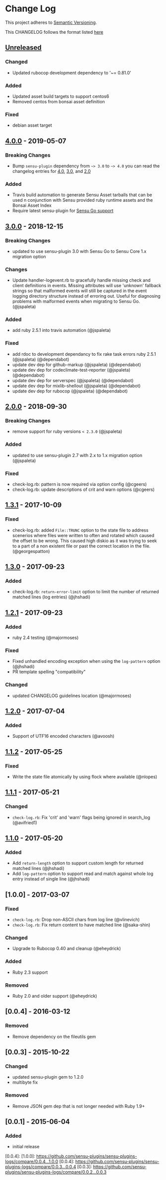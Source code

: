 # Change Log
This project adheres to [Semantic Versioning](http://semver.org/).

This CHANGELOG follows the format listed [here](https://github.com/sensu-plugins/community/blob/master/HOW_WE_CHANGELOG.md)

## [Unreleased]
### Changed
- Updated  rubocop development dependency to '~= 0.81.0'

### Added
- Updated asset build targets to support centos6
- Removed centos from bonsai asset definition

### Fixed
- debian asset target

## [4.0.0] - 2019-05-07
### Breaking Changes
- Bump `sensu-plugin` dependency from `~> 3.0` to `~> 4.0` you can read the changelog entries for [4.0](https://github.com/sensu-plugins/sensu-plugin/blob/master/CHANGELOG.md#400---2018-02-17), [3.0](https://github.com/sensu-plugins/sensu-plugin/blob/master/CHANGELOG.md#300---2018-12-04), and [2.0](https://github.com/sensu-plugins/sensu-plugin/blob/master/CHANGELOG.md#v200---2017-03-29)

### Added
- Travis build automation to generate Sensu Asset tarballs that can be used n conjunction with Sensu provided ruby runtime assets and the Bonsai Asset Index
- Require latest sensu-plugin for [Sensu Go support](https://github.com/sensu-plugins/sensu-plugin#sensu-go-enablement)


## [3.0.0] - 2018-12-15
### Breaking Changes
- updated to use sensu-plugin 3.0 with Sensu Go to Sensu Core 1.x migration option

### Changes
- Update handler-logevent.rb to gracefully handle missing check and client definitions in events.  Missing attributes will use 'unknown' fallback strings so that malformed events will still be captured in the event logging directory structure instead of erroring out.  Useful for diagnosing problems with malformed events when migrating to Sensu Go. (@jspaleta)

### Added
- add ruby 2.5.1 into travis automation (@jspaleta)

### Fixed
- add rdoc to development dependancy to fix rake task errors ruby 2.5.1 (@jspaleta) (@dependabot)
- update dev dep for github-markup (@jspaleta) (@dependabot)
- update dev dep for codeclimate-test-reporter (@jspaleta) (@dependabot)
- update dev dep for serverspec (@jspaleta) (@dependabot)
- update dev dep for mixlib-shellout (@jspaleta) (@dependabot)
- update dev dep for rubocop (@jspaleta) (@dependabot)

## [2.0.0] - 2018-09-30
### Breaking Changes
- remove support for ruby versions `< 2.3.0` (@jspaleta)

### Added
- updated to use sensu-plugin 2.7 with 2.x to 1.x migration option (@jspaleta)


### Fixed
- check-log.rb: pattern is now required via option config (@cgeers)
- check-log.rb: update descriptions of crit and warn options (@cgeers)

## [1.3.1] - 2017-10-09
### Fixed
- check-log.rb: added `File::TRUNC` option to the state file to address scenerios where files were written to often and rotated which caused the offset to be wrong. This caused high diskio as it was trying to seek to a part of a non existent file or past the correct location in the file. (@georgespatton)

## [1.3.0] - 2017-09-23
### Added
- check-log.rb: `return-error-limit` option to limit the number of returned matched lines (log entries) (@jhshadi)

## [1.2.1] - 2017-09-23
### Added
- ruby 2.4 testing (@majormoses)

### Fixed
- Fixed unhandled encoding exception when using the `log-pattern` option (@jhshadi)
- PR template spelling "compatibility"

### Changed
- updated CHANGELOG guidelines location (@majormoses)

## [1.2.0] - 2017-07-04
### Added
- Support of UTF16 encoded characters (@avoosh)

## [1.1.2] - 2017-05-25
### Fixed
- Write the state file atomically by using flock where available (@nlopes)

## [1.1.1] - 2017-05-21
### Changed
- `check-log.rb`: Fix 'crit' and 'warn' flags being ignored in search_log (@avifried1)

## [1.1.0] - 2017-05-20
### Added
- Add `return-length` option to support custom length for returned matched lines (@jhshadi)
- Add `log-pattern` option to support read and match against whole log entry instead of single line (@jhshadi)

## [1.0.0] - 2017-03-07
### Fixed
- `check-log.rb`: Drop non-ASCII chars from log line (@vlinevich)
- `check-log.rb`: Fix return content to have matched line (@saka-shin)

### Changed
- Upgrade to Rubocop 0.40 and cleanup (@eheydrick)

### Added
- Ruby 2.3 support

### Removed
- Ruby 2.0 and older support (@eheydrick)

## [0.0.4] - 2016-03-12
### Removed
- Remove dependency on the fileutils gem

## [0.0.3] - 2015-10-22
### Changed
- updated sensu-plugin gem to 1.2.0
- multibyte fix

### Removed
- Remove JSON gem dep that is not longer needed with Ruby 1.9+

## [0.0.1] - 2015-06-04

### Added
- initial release

[Unreleased]: https://github.com/sensu-plugins/sensu-plugins-logs/compare/4.0.0...HEAD
[4.0.0]: https://github.com/sensu-plugins/sensu-plugins-logs/compare/3.0.0...4.0.0
[3.0.0]: https://github.com/sensu-plugins/sensu-plugins-logs/compare/2.0.0...3.0.0
[2.0.0]: https://github.com/sensu-plugins/sensu-plugins-logs/compare/1.3.1...2.0.0
[1.3.1]: https://github.com/sensu-plugins/sensu-plugins-logs/compare/1.3.0...1.3.1
[1.3.0]: https://github.com/sensu-plugins/sensu-plugins-logs/compare/1.2.1...1.3.0
[1.2.1]: https://github.com/sensu-plugins/sensu-plugins-logs/compare/1.2.0...1.2.1
[1.2.0]: https://github.com/sensu-plugins/sensu-plugins-logs/compare/1.2.2...1.2.0
[1.1.2]: https://github.com/sensu-plugins/sensu-plugins-logs/compare/1.1.1...1.1.2
[1.1.1]: https://github.com/sensu-plugins/sensu-plugins-logs/compare/1.1.0...1.1.1
[1.1.0]: https://github.com/sensu-plugins/sensu-plugins-logs/compare/1.0.0...1.1.0
[0.0.4]:
[1.0.0]: https://github.com/sensu-plugins/sensu-plugins-logs/compare/0.0.4...1.0.0
[0.0.4]: https://github.com/sensu-plugins/sensu-plugins-logs/compare/0.0.3...0.0.4
[0.0.3]: https://github.com/sensu-plugins/sensu-plugins-logs/compare/0.0.2...0.0.3
